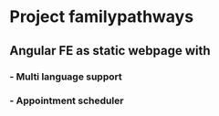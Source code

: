 # Project familypathways
## Angular FE as static webpage with
### - Multi language support
### - Appointment scheduler 